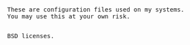 
<p align="center">
<pre>
These are configuration files used on my systems.
You may use this at your own risk.

BSD licenses.
</pre>
</p>
